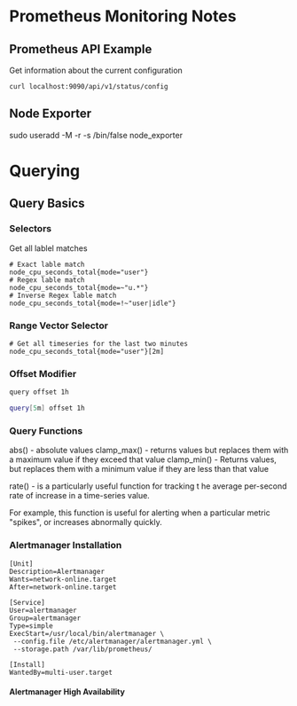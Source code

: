 # Prometheus Monitoring Notes

## Prometheus API Example

Get information about the current configuration

```
curl localhost:9090/api/v1/status/config
```

## Node Exporter

sudo useradd -M -r -s /bin/false node_exporter

# Querying

## Query Basics

### Selectors


Get all lablel matches

```shell
# Exact lable match
node_cpu_seconds_total{mode="user"}
# Regex lable match
node_cpu_seconds_total{mode=~"u.*"}
# Inverse Regex lable match
node_cpu_seconds_total{mode=!~"user|idle"}
```
### Range Vector Selector

```shell
# Get all timeseries for the last two minutes
node_cpu_seconds_total{mode="user"}[2m]
```

### Offset Modifier

```bash
query offset 1h

query[5m] offset 1h
```

### Query Functions

abs() - absolute values
clamp_max() - returns values but replaces them with a maximum value if they exceed that value
clamp_min() -  Returns values, but replaces them with a minimum value if they are less than that value

rate() - is a particularly useful function for tracking t he average per-second rate of increase in a time-series value.

For example, this function is useful for alerting when a particular metric "spikes", or increases abnormally quickly.

### Alertmanager Installation




```
[Unit]
Description=Alertmanager
Wants=network-online.target
After=network-online.target

[Service]
User=alertmanager
Group=alertmanager
Type=simple
ExecStart=/usr/local/bin/alertmanager \
 --config.file /etc/alertmanager/alertmanager.yml \
 --storage.path /var/lib/prometheus/

[Install]
WantedBy=multi-user.target
```

#### Alertmanager High Availability


